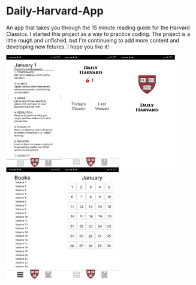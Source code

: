 # Daily-Harvard-App
An app that takes you through the 15 minute reading guide for the Harvard Classics.
I started this project as a way to practice coding. The project is a little rough and unfished, but I'm continueing to add more content and developing new fetures. I hope you like it!

<a href="url"><img src="https://github.com/sscraigie/Daily-Harvard-App/blob/master/118839585_628763444344767_4629171323850700080_n.jpg" align="left" height="300" width="150" ></a>

<a href="url"><img src="https://github.com/sscraigie/Daily-Harvard-App/blob/master/118986548_1220684151627324_1641731182896916289_n.jpg" align="left" height="300" width="150" ></a>
<a href="url"><img src="https://github.com/sscraigie/Daily-Harvard-App/blob/master/118998616_1752080074945132_5377627308369455885_n.jpg" align="left" height="300" width="150" ></a>
<a href="url"><img src="https://github.com/sscraigie/Daily-Harvard-App/blob/master/119008875_2794794747419476_6056637878942652217_n.jpg" align="left" height="300" width="150" ></a>
<a href="url"><img src="https://github.com/sscraigie/Daily-Harvard-App/blob/master/119018065_750473312181247_2341932014114268500_n.jpg" align="left" height="300" width="150" ></a>








